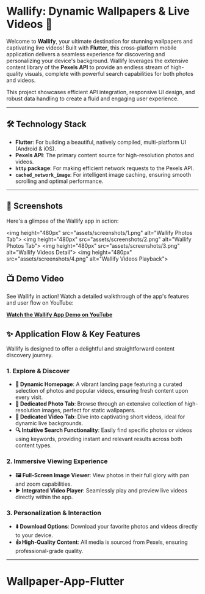 # Wallify: Dynamic Wallpapers & Live Videos 🌈

Welcome to **Wallify**, your ultimate destination for stunning wallpapers and captivating live videos\! Built with **Flutter**, this cross-platform mobile application delivers a seamless experience for discovering and personalizing your device's background. Wallify leverages the extensive content library of the **Pexels API** to provide an endless stream of high-quality visuals, complete with powerful search capabilities for both photos and videos.

This project showcases efficient API integration, responsive UI design, and robust data handling to create a fluid and engaging user experience.

-----

## 🛠️ Technology Stack

  * **Flutter**: For building a beautiful, natively compiled, multi-platform UI (Android & iOS).
  * **Pexels API**: The primary content source for high-resolution photos and videos.
  * **`http` package**: For making efficient network requests to the Pexels API.
  * **`cached_network_image`**: For intelligent image caching, ensuring smooth scrolling and optimal performance.

-----


## 📸 Screenshots

Here's a glimpse of the Wallify app in action:

\<img height="480px" src="assets/screenshots/1.png" alt="Wallify Photos Tab"\>
\<img height="480px" src="assets/screenshots/2.png" alt="Wallify Photos Tab"\>
\<img height="480px" src="assets/screenshots/3.png" alt="Wallify Videos Detail"\>
\<img height="480px" src="assets/screenshots/4.png" alt="Wallify Videos Playback"\>

## 📺 Demo Video

See Wallify in action\! Watch a detailed walkthrough of the app's features and user flow on YouTube:

[**Watch the Wallify App Demo on YouTube**](https://www.youtube.com/playlist?list=PLj518-AUxFs8zE5ualJrqFxqsFo7fcu3R)


## ✨ Application Flow & Key Features

Wallify is designed to offer a delightful and straightforward content discovery journey.

### 1\. **Explore & Discover**

  * **🏡 Dynamic Homepage**: A vibrant landing page featuring a curated selection of photos and popular videos, ensuring fresh content upon every visit.
  * **📸 Dedicated Photo Tab**: Browse through an extensive collection of high-resolution images, perfect for static wallpapers.
  * **🎥 Dedicated Video Tab**: Dive into captivating short videos, ideal for dynamic live backgrounds.
  * **🔍 Intuitive Search Functionality**: Easily find specific photos or videos using keywords, providing instant and relevant results across both content types.

### 2\. **Immersive Viewing Experience**

  * **🖼️ Full-Screen Image Viewer**: View photos in their full glory with pan and zoom capabilities.
  * **▶️ Integrated Video Player**: Seamlessly play and preview live videos directly within the app.

### 3\. **Personalization & Interaction**

  * **⬇️ Download Options**: Download your favorite photos and videos directly to your device.
  * **👍 High-Quality Content**: All media is sourced from Pexels, ensuring professional-grade quality.

-----
# Wallpaper-App-Flutter
